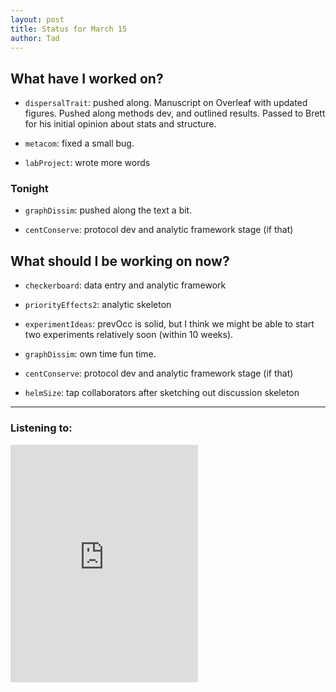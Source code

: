 ```yaml
---
layout: post 
title: Status for March 15 
author: Tad
---
```

 
## What have I worked on?

* `dispersalTrait`: pushed along. Manuscript on Overleaf with updated figures. Pushed along methods dev, and outlined results. Passed to Brett for his initial opinion about stats and structure.

* `metacom`: fixed a small bug. 

* `labProject`: wrote more words



### Tonight

* `graphDissim`: pushed along the text a bit.

* `centConserve`: protocol dev and analytic framework stage (if that)




## What should I be working on now? 

* `checkerboard`: data entry and analytic framework
* `priorityEffects2`: analytic skeleton
* `experimentIdeas`: prevOcc is solid, but I think we might be able to start two experiments relatively soon (within 10 weeks).



* `graphDissim`: own time fun time.
* `centConserve`: protocol dev and analytic framework stage (if that)
* `helmSize`: tap collaborators after sketching out discussion skeleton
 
 
--- 
 
### Listening to: 
<iframe src="https://embed.spotify.com/?uri=spotify%3Atrack%3A7L3R0cjsUo7EEWQgaFrMRk" width="300" height="380" frameborder="0" allowtransparency="true"></iframe>

<i class='fa fa-code' style='color:pink'></i> 
